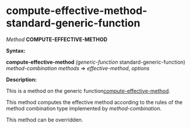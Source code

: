 compute-effective-method-standard-generic-function
==================================================

*Method* **COMPUTE-EFFECTIVE-METHOD**

**Syntax:**

**compute-effective-method** *(generic-function* standard-generic-function) *method-combination* *methods* => *effective-method*, *options*

**Description:**

This is a method on the generic function[compute-effective-method](/meta-object-protocol/compute-effective-method).

This method computes the effective method according to the rules of the method combination type implemented by *method-combination*.

This method can be overridden.
